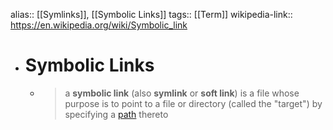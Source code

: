 alias:: [[Symlinks]], [[Symbolic Links]]
tags:: [[Term]]
wikipedia-link:: https://en.wikipedia.org/wiki/Symbolic_link

- # Symbolic Links
	- > a **symbolic link** (also **symlink** or **soft link**) is a file whose purpose is to point to a file or directory (called the "target") by specifying a [path](https://en.wikipedia.org/wiki/Path_(computing)) thereto